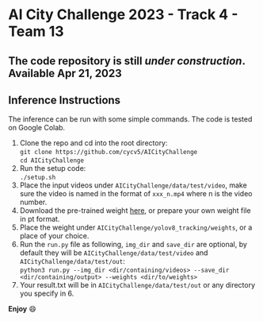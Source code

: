 # AI City Challenge 2023 - Track 4 - Team 13
## The code repository is still *under construction*. Available Apr 21, 2023
## Inference Instructions
The inference can be run with some simple commands. The code is tested on Google Colab.
1. Clone the repo and cd into the root directory:\
  `git clone https://github.com/cycv5/AICityChallenge`\
  `cd AICityChallenge`
2. Run the setup code:\
  `./setup.sh`
3. Place the input videos under `AICityChallenge/data/test/video`, make sure the video is named in the format of `xxx_n.mp4` where n is the video number.
4. Download the pre-trained weight [here](https://drive.google.com/file/d/1NTQMpd_z1neLgDQSPoyiFjPvk7iMNop6/view?usp=share_link), or prepare your own weight file in pt format.
5. Place the weight under `AICityChallenge/yolov8_tracking/weights`, or a place of your choice.
6. Run the `run.py` file as following, `img_dir` and `save_dir` are optional, by default they will be `AICityChallenge/data/test/video` and `AICityChallenge/data/test/out`:\
  `python3 run.py --img_dir <dir/containing/videos> --save_dir <dir/containing/output> --weights <dir/to/weights>`
7. Your result.txt will be in `AICityChallenge/data/test/out` or any directory you specify in 6.

**Enjoy** 😄
